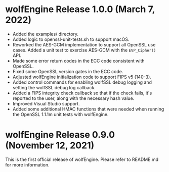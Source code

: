 # wolfEngine Release 1.0.0 (March 7, 2022)
* Added the examples/ directory.
* Added logic to openssl-unit-tests.sh to support macOS.
* Reworked the AES-GCM implementation to support all OpenSSL use cases. Added a
unit test to exercise AES-GCM with the `EVP_Cipher()` API.
* Made some error return codes in the ECC code consistent with OpenSSL.
* Fixed some OpenSSL version gates in the ECC code.
* Adjusted wolfEngine initialization code to support FIPS v5 (140-3).
* Added control commands for enabling wolfSSL debug logging and setting the
wolfSSL debug log callback.
* Added a FIPS integrity check callback so that if the check fails, it's
reported to the user, along with the necessary hash value.
* Improved Visual Studio support.
* Added some additional HMAC functions that were needed when running the OpenSSL
1.1.1m unit tests with wolfEngine.

# wolfEngine Release 0.9.0 (November 12, 2021)

This is the first official release of wolfEngine. Please refer to README.md for
more information.
